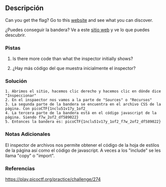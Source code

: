 ## Descripción
Can you get the flag? Go to this [website](http://saturn.picoctf.net:50761/) and see what you can discover.

¿Puedes conseguir la bandera? Ve a este [sitio web](http://saturn.picoctf.net:50761/) y ve lo que puedes descubrir.
### Pistas
1. Is there more code than what the inspector initially shows?

1. ¿Hay más código del que muestra inicialmente el inspector?
### Solución
```
1. Abrimos el sitio, hacemos clic derecho y hacemos clic en dónde dice "Inspeccionar"
2. En el inspaector nos vamos a la parte de "Sources" o "Recursos"
3. La segunda parte de la bandera se encuentra en el archivo CSS de la página. Con picoCTF{1nclu51v17y_1of2_
4. La tercera parte de la bandera está en el código javascript de la página. Siendo f7w_2of2_df589022}
5. Entonces la bandera es: picoCTF{1nclu51v17y_1of2_f7w_2of2_df589022}
```
### Notas Adicionales
El inspector de archivos nos permite obtener el código de la hoja de estilos de la página así como el código de javascript.
A veces a los "include" se les llama "copy" o "import".
### Referencias
https://play.picoctf.org/practice/challenge/274